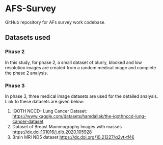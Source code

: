 # AFS-Survey
GitHub repository for AFs survey work codebase.

## Datasets used

### Phase 2
In this study, for phase 2, a small dataset of blurry, blocked and low resolution images are created from a random medical image and complete the phase 2 analysis.

### Phase 3

In phase 3, three medical image datasets are used for the detailed analysis. Link to these datasets are given below:

1. IQOTH NCCD- Lung Cancer Dataset: <https://www.kaggle.com/datasets/hamdallak/the-iqothnccd-lung-cancer-dataset>
2. Dataset of Breast Mammography Images with masses <https://dx.doi:101016/j.dib.2020.105928>
3. Brain MRI ND5 dataset <https://dx.doi.org/10.21227/q2vt-tf46> 

